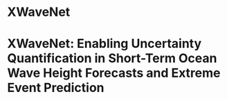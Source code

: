 # XWaveNet
# XWaveNet: Enabling Uncertainty Quantification in Short-Term Ocean Wave Height Forecasts and Extreme Event Prediction
